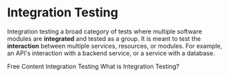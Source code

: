 # Integration Testing

Integration testing a broad category of tests where multiple software modules are __integrated__ and tested as a group. It is meant to test the __interaction__ between multiple services, resources, or modules. For example, an API's interaction with a backend service, or a service with a database.

<ResourceGroupTitle>Free Content</ResourceGroupTitle>
<BadgeLink colorScheme='yellow' badgeText='Read' href='https://www.guru99.com/integration-testing.html'>Integration Testing</BadgeLink>
<BadgeLink badgeText='Watch' href='https://youtu.be/QYCaaNz8emY'>What is Integration Testing?</BadgeLink>
